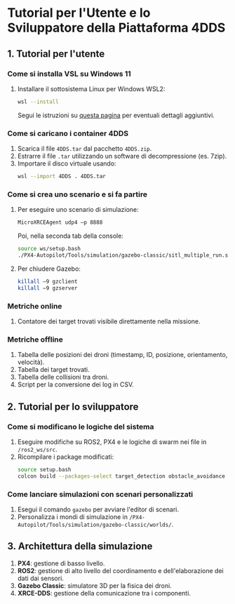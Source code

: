 
# Tutorial per l'Utente e lo Sviluppatore della Piattaforma 4DDS

## 1. Tutorial per l'utente

### Come si installa VSL su Windows 11
1. Installare il sottosistema Linux per Windows WSL2:
   ```bash
   wsl --install
   ```
   Segui le istruzioni su [questa pagina](https://aka.ms/wsl2) per eventuali dettagli aggiuntivi.

### Come si caricano i container 4DDS
1. Scarica il file `4DDS.tar` dal pacchetto `4DDS.zip`.
2. Estrarre il file `.tar` utilizzando un software di decompressione (es. 7zip).
3. Importare il disco virtuale usando:
   ```bash
   wsl --import 4DDS . 4DDS.tar
   ```

### Come si crea uno scenario e si fa partire
1. Per eseguire uno scenario di simulazione:
   ```bash
   MicroXRCEAgent udp4 –p 8888
   ```

   Poi, nella seconda tab della console:
   ```bash
   source ws/setup.bash
   ./PX4-Autopilot/Tools/simulation/gazebo-classic/sitl_multiple_run.sh -n <numero_droni> -w find_targets
   ```

2. Per chiudere Gazebo:
   ```bash
   killall –9 gzclient
   killall –9 gzserver
   ```

### Metriche online
1. Contatore dei target trovati visibile direttamente nella missione.

### Metriche offline
1. Tabella delle posizioni dei droni (timestamp, ID, posizione, orientamento, velocità).
2. Tabella dei target trovati.
3. Tabella delle collisioni tra droni.
4. Script per la conversione dei log in CSV.

## 2. Tutorial per lo sviluppatore
### Come si modificano le logiche del sistema
1. Eseguire modifiche su ROS2, PX4 e le logiche di swarm nei file in `/ros2_ws/src`.
2. Ricompilare i package modificati:
   ```bash
   source setup.bash
   colcon build --packages-select target_detection obstacle_avoidance base_station drone
   ```

### Come lanciare simulazioni con scenari personalizzati
1. Esegui il comando `gazebo` per avviare l'editor di scenari.
2. Personalizza i mondi di simulazione in `/PX4-Autopilot/Tools/simulation/gazebo-classic/worlds/`.

## 3. Architettura della simulazione
1. **PX4**: gestione di basso livello.
2. **ROS2**: gestione di alto livello del coordinamento e dell'elaborazione dei dati dai sensori.
3. **Gazebo Classic**: simulatore 3D per la fisica dei droni.
4. **XRCE-DDS**: gestione della comunicazione tra i componenti.
